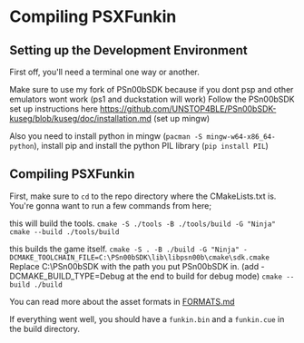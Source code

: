 # Compiling PSXFunkin

## Setting up the Development Environment
First off, you'll need a terminal one way or another.

Make sure to use my fork of PSn00bSDK because if you dont psp and other emulators wont work (ps1 and duckstation will work)
Follow the PSn00bSDK set up instructions here https://github.com/UNSTOP4BLE/PSn00bSDK-kuseg/blob/kuseg/doc/installation.md (set up mingw)

Also you need to install python in mingw (`pacman -S mingw-w64-x86_64-python`), install pip and install the python PIL library (`pip install PIL`)
## Compiling PSXFunkin
First, make sure to `cd` to the repo directory where the CMakeLists.txt is. You're gonna want to run a few commands from here;

this will build the tools.
`cmake -S ./tools -B ./tools/build -G "Ninja"` 
`cmake --build ./tools/build`

this builds the game itself.
`cmake -S . -B ./build -G "Ninja" -DCMAKE_TOOLCHAIN_FILE=C:\PSn00bSDK\lib\libpsn00b\cmake\sdk.cmake` Replace C:\PSn00bSDK with the path you put PSn00bSDK in.
(add -DCMAKE_BUILD_TYPE=Debug at the end to build for debug mode) 
`cmake --build ./build` 

You can read more about the asset formats in [FORMATS.md](/FORMATS.md)

If everything went well, you should have a `funkin.bin` and a `funkin.cue` in the build directory.
